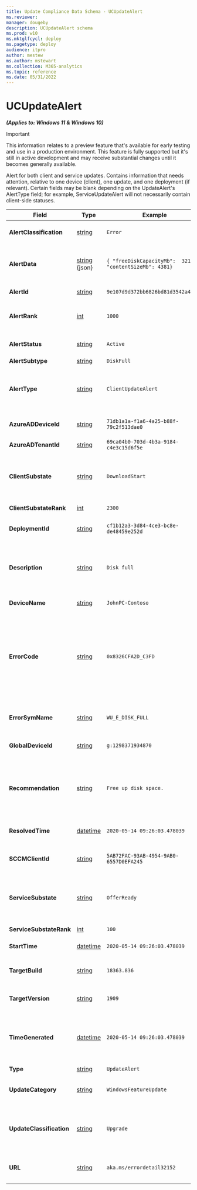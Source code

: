 ```yaml
---
title: Update Compliance Data Schema - UCUpdateAlert
ms.reviewer: 
manager: dougeby
description: UCUpdateAlert schema
ms.prod: w10
ms.mktglfcycl: deploy
ms.pagetype: deploy
audience: itpro
author: mestew
ms.author: mstewart
ms.collection: M365-analytics
ms.topic: reference
ms.date: 05/31/2022
---
```


# UCUpdateAlert
<!--37063317, 30141258, 37063041-->
***(Applies to: Windows 11 & Windows 10)***

> [!Important]
> This information relates to a preview feature that's available for early testing and use in a production environment. This feature is fully supported but it's still in active development and may receive substantial changes until it becomes generally available.

Alert for both client and service updates. Contains information that needs attention, relative to one device (client), one update, and one deployment (if relevant). Certain fields may be blank depending on the UpdateAlert's AlertType field; for example, ServiceUpdateAlert will not necessarily contain client-side statuses.


|Field |Type |Example |Description |
|---|---|---|---|
| **AlertClassification** | [string](/azure/kusto/query/scalar-data-types/string) | `Error` | Whether this Alert is an Error, a Warning, or Informational. |
| **AlertData** | [string](/azure/kusto/query/scalar-data-types/string) {json} | `{ "freeDiskCapacityMb":  3213, "contentSizeMb": 4381}` | An optional string formatted as a json payload containing metadata for the alert. |
| **AlertId** | [string](/azure/kusto/query/scalar-data-types/string) | `9e107d9d372bb6826bd81d3542a419d6` | The unique identifier of this Alert. |
| **AlertRank** | [int](/azure/kusto/query/scalar-data-types/int) | `1000` | Integer ranking of Alert for prioritization during troubleshooting |
| **AlertStatus** | [string](/azure/kusto/query/scalar-data-types/string) | `Active` | Whether this Alert is Active, Resolved, or Deleted. |
| **AlertSubtype** | [string](/azure/kusto/query/scalar-data-types/string) | `DiskFull` | The Subtype of Alert. |
| **AlertType** | [string](/azure/kusto/query/scalar-data-types/string) | `ClientUpdateAlert` | The type of Alert such as ClientUpdateAlert or ServiceUpdateAlert. Indicates which fields will be present. |
| **AzureADDeviceId** | [string](/azure/kusto/query/scalar-data-types/string) | `71db1a1a-f1a6-4a25-b88f-79c2f513dae0` | Azure AD Device ID of the device, if available. |
| **AzureADTenantId** | [string](/azure/kusto/query/scalar-data-types/string) | `69ca04b0-703d-4b3a-9184-c4e3c15d6f5e` | Azure AD Tenant ID of the device. |
| **ClientSubstate** | [string](/azure/kusto/query/scalar-data-types/string) | `DownloadStart` | If the Alert is from the Client, the ClientSubstate at the time this Alert was activated or updated, else Empty. |
| **ClientSubstateRank** | [int](/azure/kusto/query/scalar-data-types/int) | `2300` | Rank of ClientSubstate |
| **DeploymentId** | [string](/azure/kusto/query/scalar-data-types/string) | `cf1b12a3-3d84-4ce3-bc8e-de48459e252d` | The Deployment this Alert is relative to, if there's one. |
| **Description** | [string](/azure/kusto/query/scalar-data-types/string) | `Disk full` | A localized string translated from a combination of other Alert fields + language preference that describes the issue in detail. |
| **DeviceName** | [string](/azure/kusto/query/scalar-data-types/string) | `JohnPC-Contoso` | The given device's name |
| **ErrorCode** | [string](/azure/kusto/query/scalar-data-types/string) | `0x8326CFA2D_C3FD` | The Error Code, if any, that triggered this Alert. In the case of Client-based explicit alerts, error codes can have extended error codes, which are appended to the error code with an underscore separator. |
| **ErrorSymName** | [string](/azure/kusto/query/scalar-data-types/string) | `WU_E_DISK_FULL` | The symbolic name that maps to the Error Code, if any. Otherwise empty. |
| **GlobalDeviceId** | [string](/azure/kusto/query/scalar-data-types/string) | `g:1298371934870` | Internal Microsoft Global identifier, if available. |
| **Recommendation** | [string](/azure/kusto/query/scalar-data-types/string) | `Free up disk space.` | A localized string translated from RecommendedAction, Message, and other fields (depending on source of Alert) that provides a recommended action. |
| **ResolvedTime** | [datetime](/azure/kusto/query/scalar-data-types/datetime) | `2020-05-14 09:26:03.478039` | The time this alert was resolved, else empty. |
| **SCCMClientId** | [string](/azure/kusto/query/scalar-data-types/string) | `5AB72FAC-93AB-4954-9AB0-6557D0EFA245` | Configuration Manager Client ID of the device, if available. |
| **ServiceSubstate** | [string](/azure/kusto/query/scalar-data-types/string) | `OfferReady` | If the Alert is from the Service, the ServiceSubstate at the time this Alert was activated or updated, else Empty. |
| **ServiceSubstateRank** | [int](/azure/kusto/query/scalar-data-types/int) | `100` | Rank of ServiceSubstate |
| **StartTime** | [datetime](/azure/kusto/query/scalar-data-types/datetime) | `2020-05-14 09:26:03.478039` | The time this alert was activated. |
| **TargetBuild** | [string](/azure/kusto/query/scalar-data-types/string) | `18363.836` | The Windows 10 Major.Revision this UpdateAlert is relative to. |
| **TargetVersion** | [string](/azure/kusto/query/scalar-data-types/string) | `1909` | The Windows 10 Build this UpdateAlert is relative to. |
| **TimeGenerated** | [datetime](/azure/kusto/query/scalar-data-types/datetime) | `2020-05-14 09:26:03.478039` | The time the snapshot generated this specific record. This is to determine to which batch snapshot this record belongs. |
| **Type** | [string](/azure/kusto/query/scalar-data-types/string) | `UpdateAlert` | The entity type. |
| **UpdateCategory** | [string](/azure/kusto/query/scalar-data-types/string) | `WindowsFeatureUpdate` | The type of content this DeviceUpdateEvent is tracking. |
| **UpdateClassification** | [string](/azure/kusto/query/scalar-data-types/string) | `Upgrade` | Whether this content is an upgrade (feature update), Security (quality update), NonSecurity (quality update) |
| **URL** | [string](/azure/kusto/query/scalar-data-types/string) | `aka.ms/errordetail32152` | An optional URL to get more in-depth information related to this alert.  |
